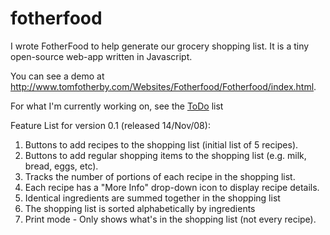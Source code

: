 # fotherfood

I wrote FotherFood to help generate our grocery shopping list. It is a tiny open-source web-app written in Javascript.

You can see a demo at http://www.tomfotherby.com/Websites/Fotherfood/Fotherfood/index.html.

For what I'm currently working on, see the [ToDo](https://github.com/tomfotherby/fotherfood/wiki/ToDo) list

Feature List for version 0.1 (released 14/Nov/08):

1. Buttons to add recipes to the shopping list (initial list of 5 recipes).
1. Buttons to add regular shopping items to the shopping list (e.g. milk, bread, eggs, etc).
1. Tracks the number of portions of each recipe in the shopping list.
1. Each recipe has a "More Info" drop-down icon to display recipe details.
1. Identical ingredients are summed together in the shopping list
1. The shopping list is sorted alphabetically by ingredients
1. Print mode - Only shows what's in the shopping list (not every recipe).

